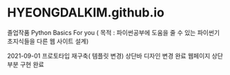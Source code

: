 # HYEONGDALKIM.github.io

졸업작품 Python Basics For you
( 목적 : 파이썬공부에 도움을 줄 수 있는 파이썬기초지식들을 다른 웹 사이트 설계)

2021-09-01  프로토타입 재구축( 템플릿 변경)
	          상단바 디자인 변경 완료
	          웹페이지 상단부분 구현 완료
